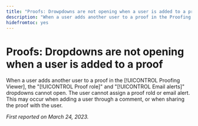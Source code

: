 ```yaml
---
title: "Proofs: Drowpdowns are not opening when a user is added to a proof"
description: "When a user adds another user to a proof in the Proofing Viewer, the Proof role and Email alerts dropdowns cannot open. The user cannot assign a proof rold or email alert. This may occur when adding a user through a comment, or when sharing the proof with the user."
hidefromtoc: yes
---
```


# Proofs: Dropdowns are not opening when a user is added to a proof 

<!--This article is on WF and WFP TOCs-->

When a user adds another user to a proof in the [!UICONTROL Proofing Viewer], the "[!UICONTROL Proof role]" and "[!UICONTROL Email alerts]" dropdowns cannot open. The user cannot assign a proof rold or email alert. This may occur when adding a user through a comment, or when sharing the proof with the user.

_First reported on March 24, 2023._

